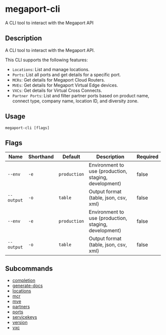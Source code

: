 # megaport-cli

A CLI tool to interact with the Megaport API

## Description

A CLI tool to interact with the Megaport API.

This CLI supports the following features:
- `Locations`: List and manage locations.
- `Ports`: List all ports and get details for a specific port.
- `MCRs`: Get details for Megaport Cloud Routers.
- `MVEs`: Get details for Megaport Virtual Edge devices.
- `VXCs`: Get details for Virtual Cross Connects.
- `Partner Ports`: List and filter partner ports based on product name, connect type, company name, location ID, and diversity zone.



## Usage

```
megaport-cli [flags]
```







## Flags

| Name | Shorthand | Default | Description | Required |
|------|-----------|---------|-------------|----------|
| `--env` | `-e` | `production` | Environment to use (production, staging, development) | false |
| `--output` | `-o` | `table` | Output format (table, json, csv, xml) | false |
| `--env` | `-e` | `production` | Environment to use (production, staging, development) | false |
| `--output` | `-o` | `table` | Output format (table, json, csv, xml) | false |


## Subcommands

* [completion](megaport-cli_completion.md)
* [generate-docs](megaport-cli_generate-docs.md)
* [locations](megaport-cli_locations.md)
* [mcr](megaport-cli_mcr.md)
* [mve](megaport-cli_mve.md)
* [partners](megaport-cli_partners.md)
* [ports](megaport-cli_ports.md)
* [servicekeys](megaport-cli_servicekeys.md)
* [version](megaport-cli_version.md)
* [vxc](megaport-cli_vxc.md)

